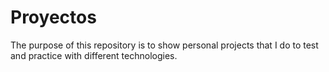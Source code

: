 # Proyectos
The purpose of this repository is to show personal projects that I do to test and practice with different technologies.
